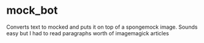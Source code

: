 # mock_bot
Converts text to mocked and puts it on top of a spongemock image. Sounds easy but I had to read paragraphs worth of imagemagick articles
